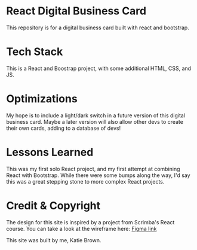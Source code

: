# React Digital Business Card
This repository is for a digital business card built with react and bootstrap. 

# Tech Stack
This is a React and Boostrap project, with some additional HTML, CSS, and JS. 

# Optimizations
My hope is to include a light/dark switch in a future version of this digital business card. Maybe a later version will also allow other devs to create their own cards, adding to a database of devs!

# Lessons Learned
This was my first solo React project, and my first attempt at combining React with Bootstrap. While there were some bumps along the way, I'd say this was a great stepping stone to more complex React projects.

# Credit & Copyright
The design for this site is inspired by a project from Scrimba's React course. You can take a look at the wireframe here: <a href='https://www.figma.com/file/4ctPLUvIn5b5Ep6YPOZWWd/Digital-Business-Card?node-id=0%3A1' target='_blank'> Figma link</a>

This site was built by me, Katie Brown.